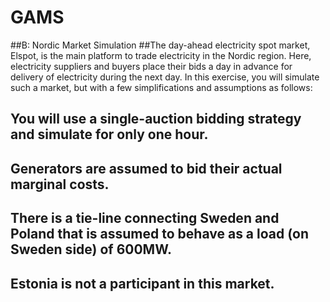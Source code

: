 # GAMS
##B: Nordic Market Simulation
##The day-ahead electricity spot market, Elspot, is the main platform to trade electricity in the Nordic region. Here, electricity suppliers and buyers place their bids a day in advance for delivery of electricity during the next day. In this exercise, you will simulate such a market, but with a few simplifications and assumptions as follows:
## You will use a single-auction bidding strategy and simulate for only one hour.
## Generators are assumed to bid their actual marginal costs.
## There is a tie-line connecting Sweden and Poland that is assumed to behave as a load (on Sweden side) of 600MW.
## Estonia is not a participant in this market.
